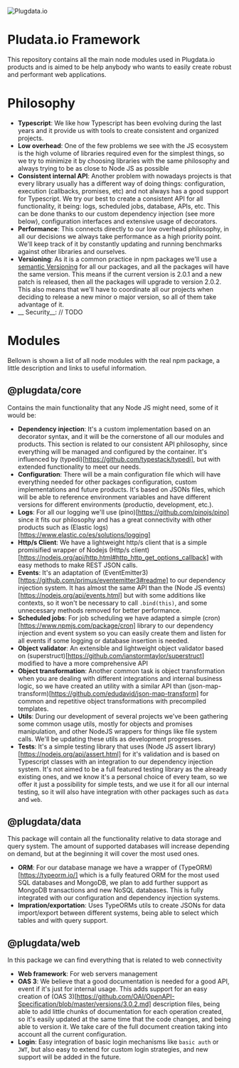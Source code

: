 

![Plugdata.io](https://drive.google.com/file/d/1AFrsUWNW_wLMONMsKkEG9PZ4DZpKJC5a/view?usp=sharing)

# Pludata.io Framework

This repository contains all the main node modules used in Plugdata.io products and is aimed to be help anybody who wants to easily create robust and performant web applications.

# Philosophy

- __Typescript__: We like how Typescript has been evolving during the last years and it provide us with tools to create consistent and organized projects.
- __Low overhead__: One of the few problems we see with the JS ecosystem is the high volume of libraries required even for the simplest things, so we try to minimize it by choosing libraries with the same philosophy and always trying to be as close to Node JS as possible
- __Consistent internal API__: Another problem with nowadays projects is that every library usually has a different way of doing things: configuration, execution (callbacks, promises, etc) and not always has a good support for Typescript. We try our best to create a consistent API for all functionality, it being: logs, scheduled jobs, database, APIs, etc. This can be done thanks to our custom dependency injection (see more below), configuration interfaces and extensive usage of decorators.
- __Performance__: This connects directly to our low overhead philosophy, in all our decisions we always take performance as a high priority point. We'll keep track of it by constantly updating and running benchmarks against other libraries and ourselves.
- __Versioning__: As it is a common practice in npm packages we'll use a [semantic Versioning](https://semver.org/) for all our packages, and all the packages will have the same version. This means if the current version is 2.0.1 and a new patch is released, then all the packages will upgrade to version 2.0.2. This also means that we'll have to coordinate all our projects when deciding to release a new minor o major version, so all of them take advantage of it.
- __ Security__: // TODO

# Modules

Bellown is shown a list of all node modules with the real npm package, a little description and links to useful information.

## @plugdata/core

Contains the main functionality that any Node JS might need, some of it would be:

- __Dependency injection__: It's a custom implementation based on an decorator syntax, and it will be the cornerstone of all our modules and products. This section is related to our consistent API philosophy, since everything will be managed and configured by the container. It's influenced by (typedi)[https://github.com/typestack/typedi], but with extended functionality to meet our needs.
- __Configuration__: There will be a main configuration file which will have everything needed for other packages configuration, custom implementations and future products. It's based on JSONs files, which will be able to reference environment variables and have different versions for different environments (productio, development, etc.).
- __Logs__: For all our logging we'll use (pino)[https://github.com/pinojs/pino] since it fits our philosophy and has a great connectivity with other products such as (Elastic logs)[https://www.elastic.co/es/solutions/logging]
- __Http/s Client__: We have a lightweight http/s client that is a simple promisified wrapper of Nodejs (Http/s client)[https://nodejs.org/api/http.html#http_http_get_options_callback] with easy methods to make REST JSON calls.
- __Events__: It's an adaptation of (EventEmitter3)[https://github.com/primus/eventemitter3#readme] to our dependency injection system. It has almost the same API than the (Node JS events)[https://nodejs.org/api/events.html] but with some additions like contexts, so it won't be necessary to call `.bind(this)`, and some unnecessary methods removed for better performance.
- __Scheduled jobs__: For job scheduling we have adapted a simple (cron)[https://www.npmjs.com/package/cron] library to our dependency injection and event system so you can easily create them and listen for all events if some logging or database insertion is needed.
- __Object validator__: An extensible and lightweight object validator based on (superstruct)[https://github.com/ianstormtaylor/superstruct] modified to have a more comprehensive API
- __Object transformation__: Another common task is object transformation when you are dealing with different integrations and internal business logic, so we have created an utility with a similar API than (json-map-transform)[https://github.com/edudavid/json-map-transform] for common and repetitive object transformations with precompiled templates.
- __Utils__: During our development of several projects we've been gathering some common usage utils, mostly for objects and promises manipulation, and other NodeJS wrappers for things like file system calls. We'll be updating these utils as development progresses.
- __Tests__: It's a simple testing library that uses (Node JS assert library)[https://nodejs.org/api/assert.html] for it's validation and is based on Typescript classes with an integration to our dependency injection system. It's not aimed to be a full featured testing library as the already existing ones, and we know it's a personal choice of every team, so we offer it just a possibility for simple tests, and we use it for all our internal testing, so it will also have integration with other packages such as `data` and `web`.

## @plugdata/data

This package will contain all the functionality relative to data storage and query system. The amount of supported databases will increase depending on demand, but at the beginning it will cover the most used ones.

- __ORM__: For our database manage we have a wrapper of (TypeORM)[https://typeorm.io/] which is a fully featured ORM for the most used SQL databases and MongoDB, we plan to add further support as MongoDB transactions and new NoSQL databases. This is fully integrated with our configuration and dependency injection systems.
- __Impration/exportation__: Uses TypeORMs utils to create JSONs for data import/export between different systems, being able to select which tables and with query support.

## @plugdata/web

In this package we can find everything that is related to web connectivity

- __Web framework__: For web servers management
- __OAS 3__: We believe that a good documentation is needed for a good API, event if it's just for internal usage. This adds support for an easy creation of (OAS 3)[https://github.com/OAI/OpenAPI-Specification/blob/master/versions/3.0.2.md] description files, being able to add little chunks of documentation for each operation created, so it's easily updated at the same time that the code changes, and being able to version it. We take care of the full document creation taking into account all the current configuration.
- __Login__: Easy integration of basic login mechanisms like `basic auth` or `JWT`, but also easy to extend for custom login strategies, and new support will be added in the future.
